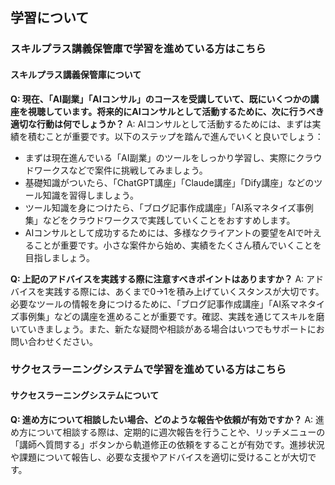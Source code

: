 ## 学習について
### スキルプラス講義保管庫で学習を進めている方はこちら
#### スキルプラス講義保管庫について

**Q: 現在、「AI副業」「AIコンサル」のコースを受講していて、既にいくつかの講座を視聴しています。将来的にAIコンサルとして活動するために、次に行うべき適切な行動は何でしょうか？**
A: AIコンサルとして活動するためには、まずは実績を積むことが重要です。以下のステップを踏んで進んでいくと良いでしょう：
- まずは現在進んでいる「AI副業」のツールをしっかり学習し、実際にクラウドワークスなどで案件に挑戦してみましょう。
- 基礎知識がついたら、「ChatGPT講座」「Claude講座」「Dify講座」などのツール知識を習得しましょう。
- ツール知識を身につけたら、「ブログ記事作成講座」「AI系マネタイズ事例集」などをクラウドワークスで実践していくことをおすすめします。
- AIコンサルとして成功するためには、多様なクライアントの要望をAIで叶えることが重要です。小さな案件から始め、実績をたくさん積んでいくことを目指しましょう。

**Q: 上記のアドバイスを実践する際に注意すべきポイントはありますか？**
A: アドバイスを実践する際には、あくまで0→1を積み上げていくスタンスが大切です。必要なツールの情報を身につけるために、「ブログ記事作成講座」「AI系マネタイズ事例集」などの講座を進めることが重要です。確認、実践を通じてスキルを磨いていきましょう。また、新たな疑問や相談がある場合はいつでもサポートにお問い合わせください。

### サクセスラーニングシステムで学習を進めている方はこちら
#### サクセスラーニングシステムについて

**Q: 進め方について相談したい場合、どのような報告や依頼が有効ですか？**
A: 進め方について相談する際は、定期的に週次報告を行うことや、リッチメニューの「講師へ質問する」ボタンから軌道修正の依頼をすることが有効です。進捗状況や課題について報告し、必要な支援やアドバイスを適切に受けることが大切です。
